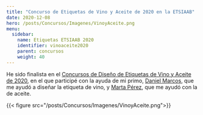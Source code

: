 ```yaml
---
title: "Concurso de Etiquetas de Vino y Aceite de 2020 en la ETSIAAB"
date: 2020-12-08
hero: /posts/Concursos/Imagenes/VinoyAceite.png
menu:
  sidebar:
    name: Etiquetas ETSIAAB 2020
    identifier: vinoaceite2020
    parent: concursos
    weight: 40
---
```


He sido finalista en el [Concursos de Diseño de Etiquetas de Vino y Aceite de 2020](http://www.etsiaab.upm.es/?id=7ad21db0c0826710VgnVCM10000009c7648a____&prefmt=articulo&fmt=detail), en el que participé con la ayuda de mi primo, [Daniel Marcos](https://www.instagram.com/danimarc_06/), que me ayudó a diseñar la etiqueta de vino, y [Marta Pérez](https://www.instagram.com/chir_ii/), que me ayudó con la de aceite. 

{{< figure src="/posts/Concursos/Imagenes/VinoyAceite.png">}}
